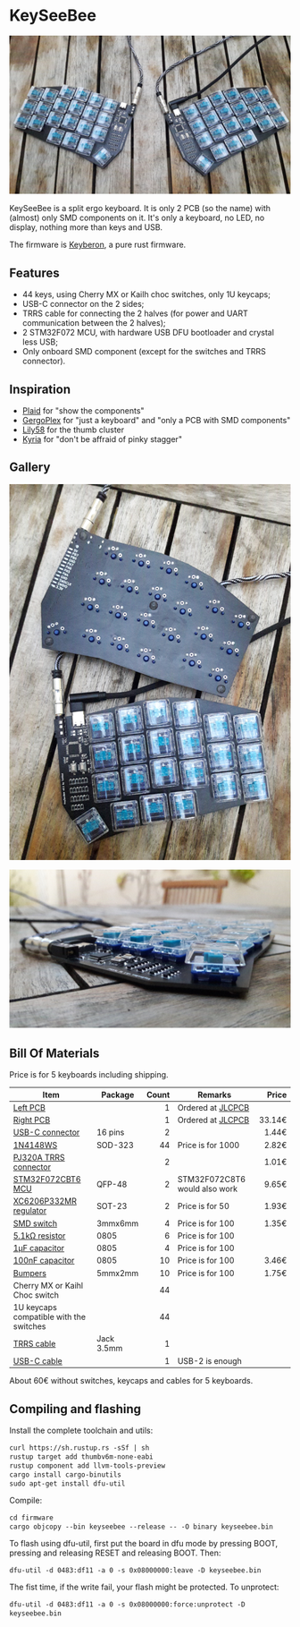# KeySeeBee

![KeySeeBee](images/keyseebee.jpg)

KeySeeBee is a split ergo keyboard. It is only 2 PCB (so the name)
with (almost) only SMD components on it. It's only a keyboard, no LED,
no display, nothing more than keys and USB.

The firmware is [Keyberon](https://github.com/TeXitoi/keyberon), a
pure rust firmware.

## Features

 * 44 keys, using Cherry MX or Kailh choc switches, only 1U keycaps;
 * USB-C connector on the 2 sides;
 * TRRS cable for connecting the 2 halves (for power and UART communication between the 2 halves);
 * 2 STM32F072 MCU, with hardware USB DFU bootloader and crystal less USB;
 * Only onboard SMD component (except for the switches and TRRS connector).

## Inspiration

 * [Plaid](https://github.com/hsgw/plaid) for "show the components"
 * [GergoPlex](https://www.gboards.ca/product/gergoplex) for "just a keyboard" and "only a PCB with SMD components"
 * [Lily58](https://github.com/kata0510/Lily58) for the thumb cluster
 * [Kyria](https://blog.splitkb.com/blog/introducing-the-kyria) for
   "don't be affraid of pinky stagger"

## Gallery

![From above with one side upside down](images/above-with-back.jpg)

![Side view](images/side-view.jpg)

## Bill Of Materials

Price is for 5 keyboards including shipping.

| Item                                                                    | Package  | Count | Remarks                             | Price  |
|-------------------------------------------------------------------------|----------|--:|-----------------------------------------|-------:|
| [Left PCB](pcb/gerbers/)                                                |          | 1 | Ordered at [JLCPCB](https://jlcpcb.com) |        |
| [Right PCB](pcb/gerbers/)                                               |          | 1 | Ordered at [JLCPCB](https://jlcpcb.com) | 33.14€ |
| [USB-C connector](https://www.aliexpress.com/item/33056042016.html)     | 16 pins  | 2 |                                         |  1.44€ |
| [1N4148WS](https://www.aliexpress.com/item/32774043752.html)            | SOD-323  | 44| Price is for 1000                       |  2.82€ |
| [PJ320A TRRS connector](https://www.aliexpress.com/item/4000661212458.html)|       | 2 |                                         |  1.01€ |
| [STM32F072CBT6 MCU](https://www.aliexpress.com/item/33050373366.html)   | QFP-48   | 2 | STM32F072C8T6 would also work           |  9.65€ |
| [XC6206P332MR regulator](https://www.aliexpress.com/item/33015891307.html)| SOT-23 | 2 | Price is for 50                         |  1.93€ |
| [SMD switch](https://www.aliexpress.com/item/32914876022.html)          | 3mmx6mm  | 4 | Price is for 100                        |  1.35€ |
| [5.1kΩ resistor](https://www.aliexpress.com/item/32865947306.html)      | 0805     | 6 | Price is for 100                        |        |
| [1µF capacitor](https://www.aliexpress.com/item/32964553793.html)       | 0805     | 4 | Price is for 100                        |        |
| [100nF capacitor](https://www.aliexpress.com/item/32964553793.html)     | 0805     | 10| Price is for 100                        |  3.46€ |
| [Bumpers](https://www.aliexpress.com/item/32289191938.html)             | 5mmx2mm  | 10| Price is for 100                        |  1.75€ |
| Cherry MX or Kaihl Choc switch                                          |          | 44|                                         |        |
| 1U keycaps compatible with the switches                                 |          | 44|                                         |        |
| [TRRS cable](https://www.aliexpress.com/item/32906081873.html)          | Jack 3.5mm |1|                                         |        |
| [USB-C cable](https://www.aliexpress.com/item/32678087225.html)         |          | 1 | USB-2 is enough                         |        |

About 60€ without switches, keycaps and cables for 5 keyboards.

## Compiling and flashing

Install the complete toolchain and utils:

```shell
curl https://sh.rustup.rs -sSf | sh
rustup target add thumbv6m-none-eabi
rustup component add llvm-tools-preview
cargo install cargo-binutils
sudo apt-get install dfu-util
```

Compile:

```shell
cd firmware
cargo objcopy --bin keyseebee --release -- -O binary keyseebee.bin
```

To flash using dfu-util, first put the board in dfu mode by pressing
BOOT, pressing and releasing RESET and releasing BOOT. Then:

```shell
dfu-util -d 0483:df11 -a 0 -s 0x08000000:leave -D keyseebee.bin
```

The fist time, if the write fail, your flash might be protected. To
unprotect:

```shell
dfu-util -d 0483:df11 -a 0 -s 0x08000000:force:unprotect -D keyseebee.bin
```
